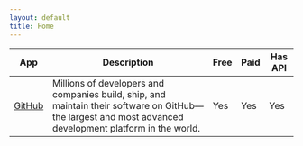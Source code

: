 ```yaml
---
layout: default
title: Home
---
```


<!-- <div align=center>
    <a href="/">
        <img src="./images/logo-icon.jpg" width="25%" alt="Logo"/>
    </a>
</div>
<div align=center>
    <h2>Welcome to dev-toolbox</h2>
</div> -->

|App|Description|Free|Paid|Has API|
| --- | --- | --- | --- | --- |
| [GitHub](https://github.com/) |  Millions of developers and companies build, ship, and maintain their software on GitHub—the largest and most advanced development platform in the world. | Yes | Yes | Yes |